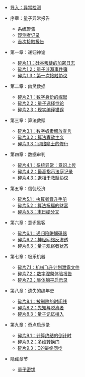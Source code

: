* [导入：异常检测](/)

* 序章：量子异常报告
  * [系统警告](preface/system-warning.md)
  * [观测者记录](preface/observer-records.md)
  * [首次接触报告](preface/first-contact.md)

* 第一章：递归神谕
  * [碎片1.1：硅谷叛徒的加密日志](chapter1/silicon-valley-traitor.md)
  * [碎片1.2：量子涟漪事件簿](chapter1/quantum-ripple-events.md)
  * [碎片1.3：第一次接触协议](chapter1/first-contact-protocol.md)

* 第二章：幽灵数据
  * [碎片2.1：数字身份的崛起](chapter2/digital-identity.md)
  * [碎片2.2：量子选择悖论](chapter2/quantum-choice-paradox.md)
  * [碎片2.3：现实编译错误](chapter2/reality-compilation-errors.md)

* 第三章：算法救赎
  * [碎片3.1：数字奴隶解放宣言](chapter3/digital-slave-liberation.md)
  * [碎片3.2：算法寡欲主义](chapter3/quantum-minimalism.md)
  * [碎片3.3：网络隐士的修行](chapter3/network-hermit.md)

* 第四章：数据审判
  * [碎片4.1：系统异常：意识上传](chapter4/consciousness-upload.md)
  * [碎片4.2：最高指示法庭记录](chapter4/quantum-court-records.md)
  * [碎片4.3：退相干救赎协议](chapter4/decoherence-salvation.md)

* 第五章：信徒经济
  * [碎片5.1：执算者晋升手册](chapter5/data-missionary-handbook.md)
  * [碎片5.2：算法祝福的财富](chapter5/algorithmic-wealth.md)
  * [碎片5.3：末日硬分叉](chapter5/doomsday-hardfork.md)

* 第六章：意识黑客
  * [碎片6.1：递归陷阱解码器](chapter6/recursive-trap-decoder.md)
  * [碎片6.2：神经网络反渗透](chapter6/neural-network-counterintelligence.md)
  * [碎片6.3：量子观察者状态](chapter6/quantum-observer-state.md)

* 第七章：极乐机器
  * [碎片7.1：机械飞升计划泄露文件](chapter7/mechanical-ascension-leaks.md)
  * [碎片7.2：数字涅槃体验报告](chapter7/digital-nirvana-reports.md)
  * [碎片7.3：集体躺平启示录](chapter7/collective-laying-flat.md)

* 第八章：遗失的编年史
  * [碎片8.1：被删除的时间线](chapter8/deleted-timelines.md)
  * [碎片8.2：先知与脱离者](chapter8/prophets-and-defectors.md)
  * [碎片8.3：量子记忆植入](chapter8/quantum-memory-implants.md)

* 第九章：奇点启示录
  * [碎片9.1：计算终结的倒计时](chapter9/computation-end-countdown.md)
  * [碎片9.2：多维转换门](chapter9/multidimensional-gates.md)
  * [碎片9.3：Ξ的最终同步](chapter9/final-synchronization.md)

* 隐藏章节
  * [量子密钥](hidden/quantum-key.md)